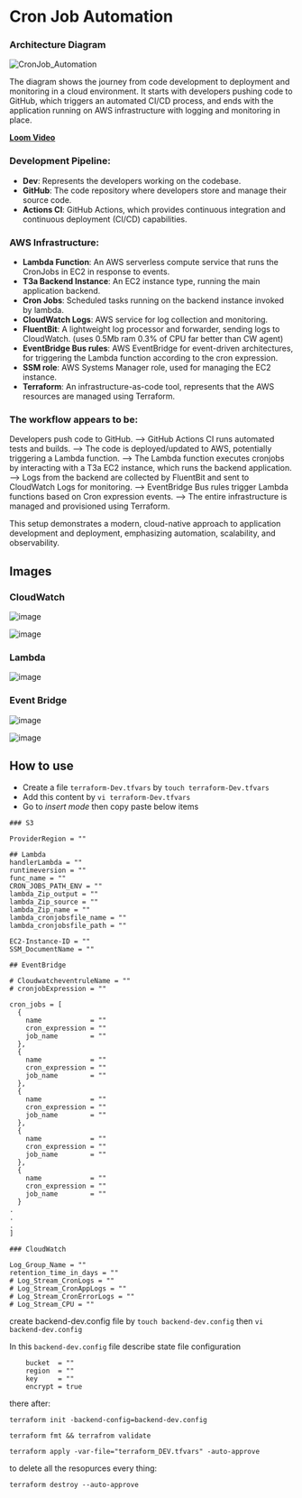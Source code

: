 # Cron Job Automation

### Architecture Diagram 
![CronJob_Automation](https://github.com/user-attachments/assets/8d5e0262-df71-49a2-a317-ce21d3ca9251)


The diagram shows the journey from code development to deployment and monitoring in a cloud environment. It starts with developers pushing code to GitHub, which triggers an automated CI/CD process, and ends with the application running on AWS infrastructure with logging and monitoring in place.


**[Loom Video](https://www.loom.com/share/d917b1df4ee64543ae1c51f73a2c5b43?sid=61e6f489-b448-4bfd-a4a8-14204f77a540)** 



### Development Pipeline:

- **Dev**: Represents the developers working on the codebase.
- **GitHub**: The code repository where developers store and manage their source code.
- **Actions CI**: GitHub Actions, which provides continuous integration and continuous deployment (CI/CD) capabilities.

### AWS Infrastructure:

- **Lambda Function**: An AWS serverless compute service that runs the CronJobs in EC2 in response to events.
- **T3a Backend Instance**: An EC2 instance type, running the main application backend.
- **Cron Jobs**: Scheduled tasks running on the backend instance invoked by lambda.
- **CloudWatch Logs**: AWS service for log collection and monitoring.
- **FluentBit**: A lightweight log processor and forwarder, sending logs to CloudWatch. (uses 0.5Mb ram 0.3% of CPU far better than CW agent)
- **EventBridge Bus rules**: AWS EventBridge for event-driven architectures, for triggering the Lambda function according to the cron expression.
- **SSM role**: AWS Systems Manager role, used for managing the EC2 instance.
- **Terraform**: An infrastructure-as-code tool, represents that the AWS resources are managed using Terraform.


### The workflow appears to be:

Developers push code to GitHub. --> GitHub Actions CI runs automated tests and builds. --> The code is deployed/updated to AWS, potentially triggering a Lambda function.  --> The Lambda function executes cronjobs by interacting with a T3a EC2 instance, which runs the backend application. --> Logs from the backend are collected by FluentBit and sent to CloudWatch Logs for monitoring. --> EventBridge Bus rules trigger Lambda functions based on Cron expression events. --> The entire infrastructure is managed and provisioned using Terraform.



This setup demonstrates a modern, cloud-native approach to application development and deployment, emphasizing automation, scalability, and observability.


## Images 

### CloudWatch

![image](https://github.com/user-attachments/assets/53669976-6eaa-422a-b6d1-045349e35514)


![image](https://github.com/user-attachments/assets/e96b4f2f-c471-4a60-98c6-27a2aaa45504)


### Lambda 

![image](https://github.com/user-attachments/assets/e8bf50a9-54c1-464d-82af-b08ab2e36ce8)


### Event Bridge

![image](https://github.com/user-attachments/assets/5f637ae1-1c5a-466e-8d6e-2e27a64cdf32)


![image](https://github.com/user-attachments/assets/41228175-8e7e-4f2e-94ed-203194e71448)



## How to use 


- Create a file `terraform-Dev.tfvars` by  `touch terraform-Dev.tfvars`
- Add this content by `vi terraform-Dev.tfvars`
- Go to _insert mode_ then copy paste below items

~~~
### S3

ProviderRegion = ""

## Lambda
handlerLambda = ""
runtimeversion = ""
func_name = ""
CRON_JOBS_PATH_ENV = ""
lambda_Zip_output = ""
lambda_Zip_source = ""
lambda_Zip_name = ""
lambda_cronjobsfile_name = ""
lambda_cronjobsfile_path = ""

EC2-Instance-ID = ""
SSM_DocumentName = ""

## EventBridge

# CloudwatcheventruleName = ""
# cronjobExpression = ""

cron_jobs = [
  {
    name            = ""
    cron_expression = ""
    job_name        = ""
  },
  {
    name            = ""
    cron_expression = ""
    job_name        = ""
  },
  {
    name            = ""
    cron_expression = ""
    job_name        = ""
  },
  {
    name            = ""
    cron_expression = ""
    job_name        = ""
  },
  {
    name            = ""
    cron_expression = ""
    job_name        = ""
  }
.
.
.
]

### CloudWatch

Log_Group_Name = ""
retention_time_in_days = ""
# Log_Stream_CronLogs = ""
# Log_Stream_CronAppLogs = ""
# Log_Stream_CronErrorLogs = ""
# Log_Stream_CPU = ""

~~~

create backend-dev.config file by `touch backend-dev.config`
then `vi backend-dev.config`

In this `backend-dev.config` file describe state file configuration

~~~
    bucket  = ""
    region  = ""
    key     = ""
    encrypt = true
~~~

there after:

~~~
terraform init -backend-config=backend-dev.config

terraform fmt && terrafrom validate

terraform apply -var-file="terraform_DEV.tfvars" -auto-approve

~~~

to delete all the resopurces every thing:

~~~
terraform destroy --auto-approve
~~~
